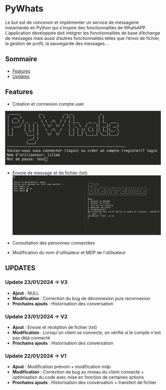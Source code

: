 # PyWhats
Le but est de concevoir et implémenter un service de messagerie instantanée en Python qui s’inspire des fonctionnalités de WhatsAPP. L’application développée doit intégrer les fonctionnalités de base d’échange de messages mais aussi d’autres fonctionnalités telles que l’envoi de fichier, la gestion de profil, la sauvegarde des messages...

## Sommaire
- [Features](#features) 
- [Updates](#updates) 

## Features
- Création et connexion compte user

![image](img/1.png)

- Envoie de message et de fichier (txt)
![image](img/2.png)

- Consultation des personnes connectées

- Modification du nom d'utilisateur et MDP de l'utilisateur


## UPDATES
### Update 23/01/2024 -> V3
- **Ajout** : NULL
- **Modification** : Correction du bug de déconnexion puis reconnexion
- **Prochains ajouts** : Historisation des conversation

### Update 23/01/2024 -> V2
- **Ajout** : Envoie et récéption de fichier (txt)
- **Modification** : Lorsqu'un client se connecte, on vérifie si le compte n'est pas déjà connecté
- **Prochains ajouts** : Historisation des conversation

### Update 22/01/2024 -> V1
- **Ajout** : Modification prénom + modification mdp
- **Modification** : Correction de bug au niveau du client connecté + optimisation du code avec mise en fonction de certaines actions
- **Prochains ajouts** : Historisation des conversation + transfert de fichier